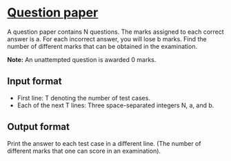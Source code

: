 # [Question paper][link]

A question paper contains N questions. The marks assigned to each correct answer is a. For each incorrect answer, you will lose b marks. Find the number of different marks that can be obtained in the examination.

**Note:** An unattempted question is awarded 0 marks.

## Input format

- First line: T denoting the number of test cases.
- Each of the next T lines: Three space-separated integers N, a, and b.

## Output format

Print the answer to each test case in a different line. (The number of different marks that one can score in an examination).

[link]: https://www.hackerearth.com/practice/algorithms/graphs/breadth-first-search/practice-problems/algorithm/entrance-examination-01e4a1b9/
